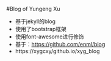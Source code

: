 #Blog of Yungeng Xu

* 基于jekyll的blog
* 使用了bootstrap框架
* 使用font-awesome进行修饰
* 基于：https://github.com/enml/blog
* https://xygcxy/github.io/xyg_blog
